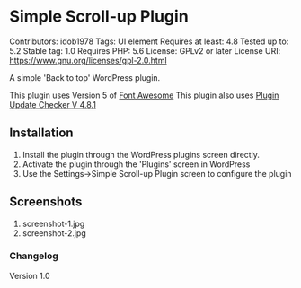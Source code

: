 # Simple Scroll-up Plugin

Contributors: idob1978
Tags: UI element
Requires at least: 4.8
Tested up to: 5.2
Stable tag: 1.0
Requires PHP: 5.6
License: GPLv2 or later
License URI: https://www.gnu.org/licenses/gpl-2.0.html

A simple 'Back to top' WordPress plugin.

This plugin uses Version 5 of [Font Awesome](https://fontawesome.com/icons)
This plugin also uses  [Plugin Update Checker V 4.8.1](https://github.com/YahnisElsts/plugin-update-checker)

## Installation
1. Install the plugin through the WordPress plugins screen directly.
2. Activate the plugin through the 'Plugins' screen in WordPress
2. Use the Settings->Simple Scroll-up Plugin screen to configure the plugin

## Screenshots 

1. screenshot-1.jpg
2. screenshot-2.jpg

### Changelog

Version 1.0
 